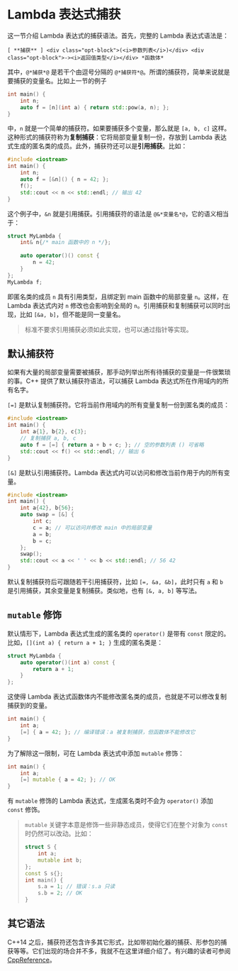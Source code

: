 # Lambda 表达式捕获

这一节介绍 Lambda 表达式的捕获语法。首先，完整的 Lambda 表达式语法是：

```sdsc
[ **捕获** ] <div class="opt-block">(<i>参数列表</i>)</div> <div class="opt-block">-><i>返回值类型</i></div> *函数体*
```

其中，`@*捕获*@` 是若干个由逗号分隔的 `@*捕获符*@`。所谓的捕获符，简单来说就是要捕获的变量名。比如上一节的例子

```cpp
int main() {
    int n;
    auto f = [n](int a) { return std::pow(a, n); };
}
```

中，`n` 就是一个简单的捕获符。如果要捕获多个变量，那么就是 `[a, b, c]` 这样。这种形式的捕获符称为**复制捕获**：它将局部变量复制一份，存放到 Lambda 表达式生成的匿名类的成员。此外，捕获符还可以是**引用捕获**。比如：

```CPP
#include <iostream>
int main() {
    int n;
    auto f = [&n]() { n = 42; };
    f();
    std::cout << n << std::endl; // 输出 42
}
```
这个例子中，`&n` 就是引用捕获。引用捕获符的语法是 `@&*变量名*@`，它的语义相当于：

```cpp
struct MyLambda {
    int& n{/* main 函数中的 n */};
    
    auto operator()() const {
        n = 42;
    }
};
MyLambda f;
```

即匿名类的成员 `n` 具有引用类型，且绑定到 main 函数中的局部变量 `n`。这样，在 Lambda 表达式内对 `n` 修改也会影响到全局的 `n`。引用捕获和复制捕获可以同时出现，比如 `[&a, b]`，但不能是同一变量名。

> 标准不要求引用捕获必须如此实现，也可以通过指针等实现。

## 默认捕获符

如果有大量的局部变量需要被捕获，那手动列举出所有待捕获的变量是一件很繁琐的事。C++ 提供了默认捕获符语法，可以捕获 Lambda 表达式所在作用域内的所有名字。

`[=]` 是默认复制捕获符。它将当前作用域内的所有变量复制一份到匿名类的成员：

```CPP
#include <iostream>
int main() {
    int a{1}, b{2}, c{3};
    // 复制捕获 a, b, c
    auto f = [=] { return a + b + c; }; // 空的参数列表 () 可省略
    std::cout << f() << std::endl; // 输出 6
}
```

`[&]` 是默认引用捕获符。Lambda 表达式内可以访问和修改当前作用于内的所有变量。

```CPP
#include <iostream>
int main() {
    int a{42}, b{56};
    auto swap = [&] {
        int c;
        c = a; // 可以访问并修改 main 中的局部变量
        a = b;
        b = c;
    };
    swap();
    std::cout << a << ' ' << b << std::endl; // 56 42
}
```

默认复制捕获符后可跟随若干引用捕获符，比如 `[=, &a, &b]`，此时只有 `a` 和 `b` 是引用捕获，其余变量是复制捕获。类似地，也有 `[&, a, b]` 等写法。

## `mutable` 修饰

默认情形下，Lambda 表达式生成的匿名类的 `operator()` 是带有 `const` 限定的。比如，`[](int a) { return a + 1; }` 生成的匿名类是：
```cpp
struct MyLambda {
    auto operator()(int a) const {
        return a + 1;
    }
};
```

这使得 Lambda 表达式函数体内不能修改匿名类的成员，也就是不可以修改复制捕获到的变量。

```cpp
int main() {
    int a;
    [=] { a = 42; }; // 编译错误：a 被复制捕获，但函数体不能修改它
}
```

为了解除这一限制，可在 Lambda 表达式中添加 `mutable` 修饰：

```cpp
int main() {
    int a;
    [=] mutable { a = 42; }; // OK
}
```

有 `mutable` 修饰的 Lambda 表达式，生成匿名类时不会为 `operator()` 添加 `const` 修饰。

> `mutable` 关键字本意是修饰一些非静态成员，使得它们在整个对象为 `const` 时仍然可以改动。比如：
> ```cpp
> struct S {
>     int a;
>     mutable int b;
> };
> const S s{};
> int main() {
>     s.a = 1; // 错误：s.a 只读
>     s.b = 2; // OK
> }
> ```

## 其它语法

C++14 之后，捕获符还包含许多其它形式，比如带初始化器的捕获、形参包的捕获等等。它们出现的场合并不多，我就不在这里详细介绍了。有兴趣的读者可参阅 [CppReference](https://zh.cppreference.com/w/cpp/language/lambda)。
